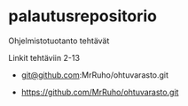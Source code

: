 # palautusrepositorio
Ohjelmistotuotanto tehtävät

Linkit tehtäviin 2-13

- git@github.com:MrRuho/ohtuvarasto.git

- https://github.com/MrRuho/ohtuvarasto.git
